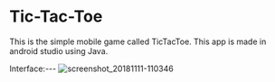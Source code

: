 # Tic-Tac-Toe
This is the simple mobile game called TicTacToe. This app is made in android studio using Java.

Interface:---
![screenshot_20181111-110346](https://user-images.githubusercontent.com/25504941/48309672-1a652180-e5a5-11e8-9c26-4e5b1bf4d964.png)
